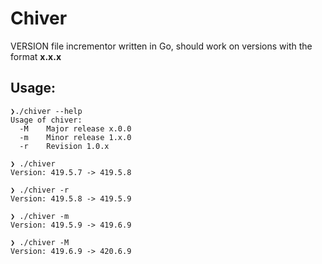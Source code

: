 # Chiver

VERSION file incrementor written in Go, should work on versions with the format **x.x.x**

## Usage:

```console
❯./chiver --help
Usage of chiver:
  -M    Major release x.0.0
  -m    Minor release 1.x.0
  -r    Revision 1.0.x

❯ ./chiver
Version: 419.5.7 -> 419.5.8

❯ ./chiver -r
Version: 419.5.8 -> 419.5.9

❯ ./chiver -m
Version: 419.5.9 -> 419.6.9

❯ ./chiver -M
Version: 419.6.9 -> 420.6.9
```

